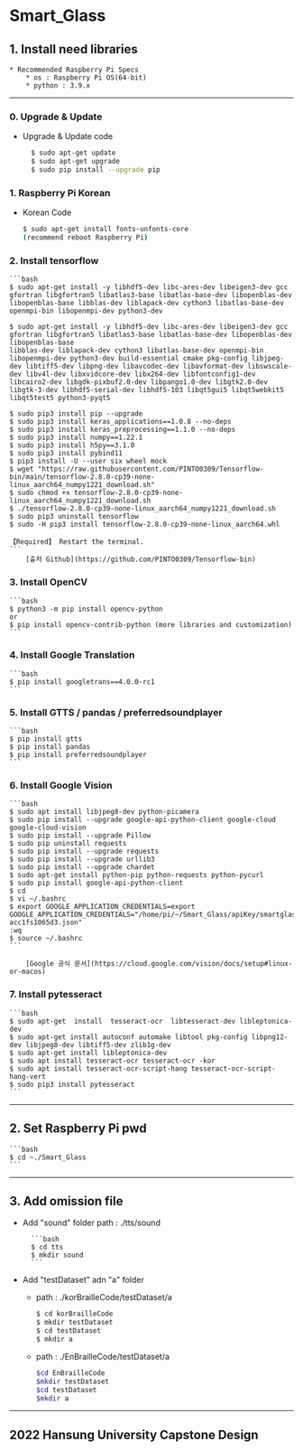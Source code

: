 # Smart_Glass

## 1. Install need libraries

    * Recommended Raspberry Pi Specs
        * os : Raspberry Pi OS(64-bit)
        * python : 3.9.x

___

### 0. Upgrade & Update
   * Upgrade & Update code

       ```bash
         $ sudo apt-get update
         $ sudo apt-get upgrade
         $ sudo pip install --upgrade pip
       ```

### 1. Raspberry Pi Korean
   * Korean Code
    
       ```bash
       $ sudo apt-get install fonts-unfonts-core
       (recommend reboot Raspberry Pi)
       ```

### 2. Install tensorflow
    ```bash
    $ sudo apt-get install -y libhdf5-dev libc-ares-dev libeigen3-dev gcc gfortran libgfortran5 libatlas3-base libatlas-base-dev libopenblas-dev libopenblas-base libblas-dev liblapack-dev cython3 libatlas-base-dev openmpi-bin libopenmpi-dev python3-dev

    $ sudo apt-get install -y libhdf5-dev libc-ares-dev libeigen3-dev gcc gfortran libgfortran5 libatlas3-base libatlas-base-dev libopenblas-dev libopenblas-base
    libblas-dev liblapack-dev cython3 libatlas-base-dev openmpi-bin libopenmpi-dev python3-dev build-essential cmake pkg-config libjpeg-dev libtiff5-dev libpng-dev libavcodec-dev libavformat-dev libswscale-dev libv4l-dev libxvidcore-dev libx264-dev libfontconfig1-dev libcairo2-dev libgdk-pixbuf2.0-dev libpango1.0-dev libgtk2.0-dev libgtk-3-dev libhdf5-serial-dev libhdf5-103 libqt5gui5 libqt5webkit5 libqt5test5 python3-pyqt5

    $ sudo pip3 install pip --upgrade
    $ sudo pip3 install keras_applications==1.0.8 --no-deps
    $ sudo pip3 install keras_preprocessing==1.1.0 --no-deps
    $ sudo pip3 install numpy==1.22.1
    $ sudo pip3 install h5py==3.1.0
    $ sudo pip3 install pybind11
    $ pip3 install -U --user six wheel mock
    $ wget "https://raw.githubusercontent.com/PINTO0309/Tensorflow-bin/main/tensorflow-2.8.0-cp39-none-linux_aarch64_numpy1221_download.sh"
    $ sudo chmod +x tensorflow-2.8.0-cp39-none-linux_aarch64_numpy1221_download.sh
    $ ./tensorflow-2.8.0-cp39-none-linux_aarch64_numpy1221_download.sh
    $ sudo pip3 uninstall tensorflow
    $ sudo -H pip3 install tensorflow-2.8.0-cp39-none-linux_aarch64.whl

    【Required】 Restart the terminal.
    ```
        [출처 Github](https://github.com/PINTO0309/Tensorflow-bin)

### 3. Install OpenCV

    ```bash
    $ python3 -m pip install opencv-python
    or
    $ pip install opencv-contrib-python (more libraries and customization)
    ```

### 4. Install Google Translation

    ```bash
    $ pip install googletrans==4.0.0-rc1
    ```

### 5. Install GTTS / pandas / preferredsoundplayer

    ```bash
    $ pip install gtts
    $ pip install pandas
    $ pip install preferredsoundplayer
    ```

### 6. Install Google Vision

    ```bash
    $ sudo apt install libjpeg8-dev python-picamera
    $ sudo pip install --upgrade google-api-python-client google-cloud google-cloud-vision
    $ sudo pip install --upgrade Pillow
    $ sudo pip uninstall requests
    $ sudo pip install --upgrade requests
    $ sudo pip install --upgrade urllib3
    $ sudo pip install --upgrade chardet
    $ sudo apt-get install python-pip python-requests python-pycurl
    $ sudo pip install google-api-python-client
    $ cd
    $ vi ~/.bashrc
    $ export GOOGLE_APPLICATION_CREDENTIALS=export GOOGLE_APPLICATION_CREDENTIALS="/home/pi/~/Smart_Glass/apiKey/smartglasss-acc1fs1065d3.json"
    :wq
    $ source ~/.bashrc
    ```

        [Google 공식 문서](https://cloud.google.com/vision/docs/setup#linux-or-macos)

### 7. Install pytesseract

    ```bash
    $ sudo apt-get  install  tesseract-ocr  libtesseract-dev libleptonica-dev 
    $ sudo apt-get install autoconf automake libtool pkg-config libpng12-dev libjpeg8-dev libtiff5-dev zlib1g-dev
    $ sudo apt-get install libleptonica-dev
    $ sudo apt install tesseract-ocr tesseract-ocr -kor
    $ sudo apt install tesseract-ocr-script-hang tesseract-ocr-script-hang-vert
    $ sudo pip3 install pytesseract
    ```

___

## 2. Set Raspberry Pi pwd

    ```bash
    $ cd ~./Smart_Glass
    ```

___

## 3. Add omission file

* Add "sound" folder
    path : ./tts/sound

        ```bash
        $ cd tts
        $ mkdir sound
        ```

* Add "testDataset" adn "a" folder
    * path : ./korBrailleCode/testDataset/a

        ```bash
        $ cd korBrailleCode
        $ mkdir testDataset
        $ cd testDataset
        $ mkdir a
        ```

    * path : ./EnBrailleCode/testDataset/a

        ```bash
        $cd EnBrailleCode
        $mkdir testDataset
        $cd testDataset
        $mkdir a
        ```

___

## 2022 Hansung University Capstone Design
